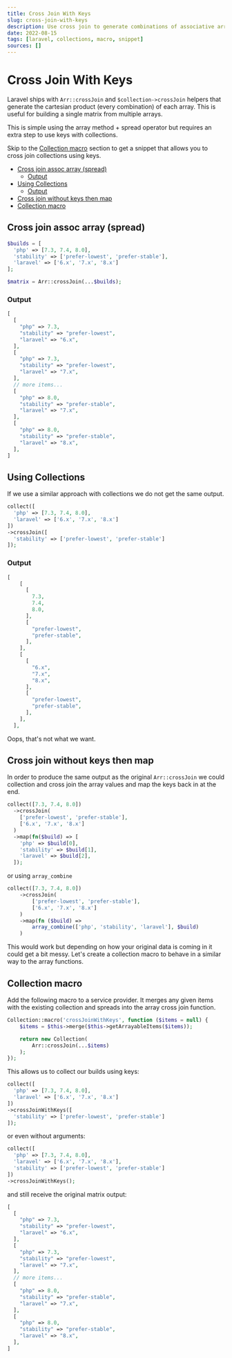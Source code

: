 ```yaml
---
title: Cross Join With Keys
slug: cross-join-with-keys
description: Use cross join to generate combinations of associative arrays.
date: 2022-08-15
tags: [laravel, collections, macro, snippet]
sources: []
---
```


# Cross Join With Keys

Laravel ships with `Arr::crossJoin` and `$collection->crossJoin` helpers that generate the cartesian product (every combination) of each array. This is useful for building a single matrix from multiple arrays.

This is simple using the array method + spread operator but requires an extra step to use keys with collections.

Skip to the [Collection macro](#collection-macro) section to get a snippet that allows you to cross join collections using keys.

- [Cross join assoc array (spread)](#cross-join-assoc-array-spread)
  - [Output](#output)
- [Using Collections](#using-collections)
  - [Output](#output-1)
- [Cross join without keys then map](#cross-join-without-keys-then-map)
- [Collection macro](#collection-macro)

## Cross join assoc array (spread)
```php
$builds = [
  'php' => [7.3, 7.4, 8.0],
  'stability' => ['prefer-lowest', 'prefer-stable'],
  'laravel' => ['6.x', '7.x', '8.x']
];

$matrix = Arr::crossJoin(...$builds);
```

### Output
```php
[
  [
    "php" => 7.3,
    "stability" => "prefer-lowest",
    "laravel" => "6.x",
  ],
  [
    "php" => 7.3,
    "stability" => "prefer-lowest",
    "laravel" => "7.x",
  ],
  // more items...
  [
    "php" => 8.0,
    "stability" => "prefer-stable",
    "laravel" => "7.x",
  ],
  [
    "php" => 8.0,
    "stability" => "prefer-stable",
    "laravel" => "8.x",
  ],
]
```

## Using Collections

If we use a similar approach with collections we do not get the same output.

```php
collect([
  'php' => [7.3, 7.4, 8.0],
  'laravel' => ['6.x', '7.x', '8.x']
])
->crossJoin([
  'stability' => ['prefer-lowest', 'prefer-stable']
]);
```

### Output
```php
[
    [
      [
        7.3,
        7.4,
        8.0,
      ],
      [
        "prefer-lowest",
        "prefer-stable",
      ],
    ],
    [
      [
        "6.x",
        "7.x",
        "8.x",
      ],
      [
        "prefer-lowest",
        "prefer-stable",
      ],
    ],
  ],
```

Oops, that's not what we want.

## Cross join without keys then map

In order to produce the same output as the original `Arr::crossJoin` we could collection and cross join the array values and map the keys back in at the end.

```php
collect([7.3, 7.4, 8.0])
  ->crossJoin(
    ['prefer-lowest', 'prefer-stable'],
    ['6.x', '7.x', '8.x']
  )
  ->map(fn($build) => [
    'php' => $build[0],
    'stability' => $build[1],
    'laravel' => $build[2],
  ]);
```

or using `array_combine`
```php
collect([7.3, 7.4, 8.0])
    ->crossJoin(
        ['prefer-lowest', 'prefer-stable'],
        ['6.x', '7.x', '8.x']
    )
    ->map(fn ($build) =>
        array_combine(['php', 'stability', 'laravel'], $build)
    )
```

This would work but depending on how your original data is coming in it could get a bit messy. Let's create a collection macro to behave in a similar way to the array functions.

## Collection macro

Add the following macro to a service provider. It merges any given items with the existing collection and spreads into the array cross join function.

```php
Collection::macro('crossJoinWithKeys', function ($items = null) {
    $items = $this->merge($this->getArrayableItems($items));

    return new Collection(
        Arr::crossJoin(...$items)
    );
});
```

This allows us to collect our builds using keys:

```php
collect([
  'php' => [7.3, 7.4, 8.0],
  'laravel' => ['6.x', '7.x', '8.x']
])
->crossJoinWithKeys([
  'stability' => ['prefer-lowest', 'prefer-stable']
]);
```

or even without arguments:

```php
collect([
  'php' => [7.3, 7.4, 8.0],
  'laravel' => ['6.x', '7.x', '8.x'],
  'stability' => ['prefer-lowest', 'prefer-stable']
])
->crossJoinWithKeys();
```

and still receive the original matrix output:

```php
[
  [
    "php" => 7.3,
    "stability" => "prefer-lowest",
    "laravel" => "6.x",
  ],
  [
    "php" => 7.3,
    "stability" => "prefer-lowest",
    "laravel" => "7.x",
  ],
  // more items...
  [
    "php" => 8.0,
    "stability" => "prefer-stable",
    "laravel" => "7.x",
  ],
  [
    "php" => 8.0,
    "stability" => "prefer-stable",
    "laravel" => "8.x",
  ],
]
```
